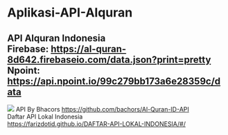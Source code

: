 # Aplikasi-API-Alquran

API Alquran Indonesia
<br>
Firebase: https://al-quran-8d642.firebaseio.com/data.json?print=pretty
<br>
Npoint: https://api.npoint.io/99c279bb173a6e28359c/data
<br>
---

[![](https://visitcount.itsvg.in/api?id=muhammaddfaris&icon=0&color=0)](https://visitcount.itsvg.in)
API By Bhacors https://github.com/bachors/Al-Quran-ID-API
<br>
Daftar API Lokal Indonesia
<br>
https://farizdotid.github.io/DAFTAR-API-LOKAL-INDONESIA/#/
